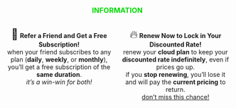 <p style="font-size: 16px; color: #01d901; text-align: center;"><strong>INFORMATION</strong></p>

<div style="display: flex; justify-content: space-between; gap: 20px;">

  <div style="flex: 1; text-align: center;">
    <p><span style="font-size: 24px;">💎</span> <strong>Refer a Friend and Get a Free Subscription!</strong><br>
    when your friend subscribes to any plan (<strong>daily</strong>, <strong>weekly</strong>, or <strong>monthly</strong>), you’ll get a free subscription of the <strong>same duration</strong>.<br>
    <em>it’s a win-win for both!</em></p>
  </div>

  <div style="flex: 1; text-align: center;">
    <p><span style="font-size: 24px;">🔥</span> <strong>Renew Now to Lock in Your Discounted Rate!</strong><br>
    renew your <strong>cloud plan</strong> to keep your <strong>discounted rate indefinitely</strong>, even if prices go up.<br>
    if you <strong>stop renewing</strong>, you’ll lose it and will pay the <strong>current pricing</strong> to return.<br>
    <u>don’t miss this chance!</u></p>
  </div>

</div>
